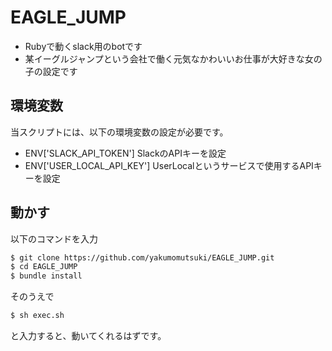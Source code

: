# EAGLE_JUMP
- Rubyで動くslack用のbotです
- 某イーグルジャンプという会社で働く元気なかわいいお仕事が大好きな女の子の設定です

## 環境変数
当スクリプトには、以下の環境変数の設定が必要です。
- ENV['SLACK_API_TOKEN']    SlackのAPIキーを設定
- ENV['USER_LOCAL_API_KEY'] UserLocalというサービスで使用するAPIキーを設定

## 動かす
以下のコマンドを入力
```bash
$ git clone https://github.com/yakumomutsuki/EAGLE_JUMP.git
$ cd EAGLE_JUMP
$ bundle install
```

そのうえで
```bash
$ sh exec.sh
```

と入力すると、動いてくれるはずです。
